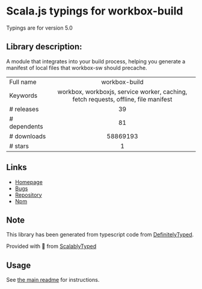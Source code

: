 
# Scala.js typings for workbox-build

Typings are for version 5.0

## Library description:
A module that integrates into your build process, helping you generate a manifest of local files that workbox-sw should precache.

|                    |                 |
| ------------------ | :-------------: |
| Full name          | workbox-build |
| Keywords           | workbox, workboxjs, service worker, caching, fetch requests, offline, file manifest |
| # releases         | 39 |
| # dependents       | 81 |
| # downloads        | 58869193 |
| # stars            | 1 |

## Links
- [Homepage](https://github.com/GoogleChrome/workbox)
- [Bugs](https://github.com/GoogleChrome/workbox/issues)
- [Repository](https://github.com/googlechrome/workbox)
- [Npm](https://www.npmjs.com/package/workbox-build)
    


## Note
This library has been generated from typescript code from [DefinitelyTyped](https://definitelytyped.org).

Provided with :purple_heart: from [ScalablyTyped](https://github.com/oyvindberg/ScalablyTyped)

## Usage
See [the main readme](../../readme.md) for instructions.


